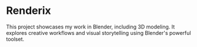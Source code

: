 # Renderix
This project showcases my work in Blender, including 3D modeling. It explores creative workflows and visual storytelling using Blender's powerful toolset.
